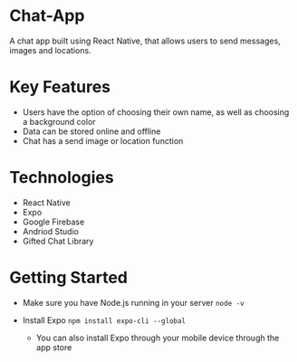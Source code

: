 # Chat-App
A chat app built using React Native, that allows users to send messages, images and locations.


# Key Features
- Users have the option of choosing their own name, as well as choosing a background color
- Data can be stored online and offline
- Chat has a send image or location function

# Technologies
- React Native
- Expo
- Google Firebase
- Andriod Studio
- Gifted Chat Library


# Getting Started
* Make sure you have Node.js running in your server
`node -v`

* Install Expo
`npm install expo-cli --global`
  - You can also install Expo through your mobile device through the app store

